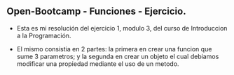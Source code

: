 ## Open-Bootcamp - Funciones - Ejercicio.

- Esta es mi resolución del ejercicio 1, modulo 3, del curso de Introduccion a la Programación.

- El mismo consistia en 2 partes: la primera en crear una funcion que sume 3 parametros; y la segunda en crear un objeto el cual debiamos modificar una propiedad mediante el uso de un metodo.
